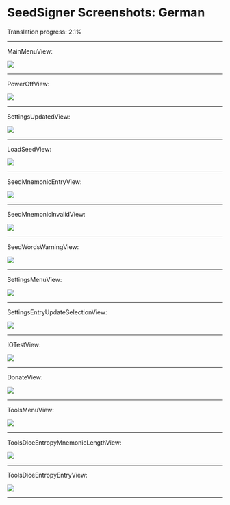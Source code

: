 # SeedSigner Screenshots: German
Translation progress: 2.1%

---

MainMenuView:

<img src="MainMenuView.png">

---

PowerOffView:

<img src="PowerOffView.png">

---

SettingsUpdatedView:

<img src="SettingsUpdatedView.png">

---

LoadSeedView:

<img src="LoadSeedView.png">

---

SeedMnemonicEntryView:

<img src="SeedMnemonicEntryView.png">

---

SeedMnemonicInvalidView:

<img src="SeedMnemonicInvalidView.png">

---

SeedWordsWarningView:

<img src="SeedWordsWarningView.png">

---

SettingsMenuView:

<img src="SettingsMenuView.png">

---

SettingsEntryUpdateSelectionView:

<img src="SettingsEntryUpdateSelectionView.png">

---

IOTestView:

<img src="IOTestView.png">

---

DonateView:

<img src="DonateView.png">

---

ToolsMenuView:

<img src="ToolsMenuView.png">

---

ToolsDiceEntropyMnemonicLengthView:

<img src="ToolsDiceEntropyMnemonicLengthView.png">

---

ToolsDiceEntropyEntryView:

<img src="ToolsDiceEntropyEntryView.png">

---


